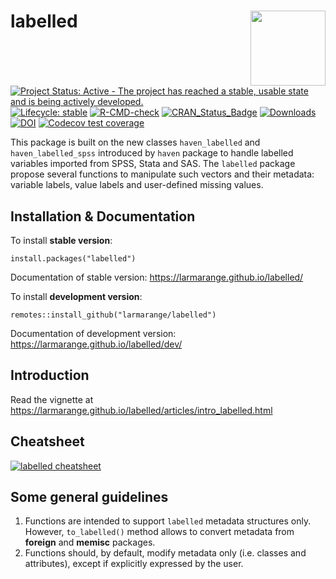 # labelled <img src="man/figures/labelled.png" align="right" width="120" />

<!-- badges: start -->

[![Project Status: Active - The project has reached a stable, usable
state and is being actively
developed.](https://www.repostatus.org/badges/0.1.0/active.svg)](https://www.repostatus.org/#active)
[![Lifecycle:
stable](https://img.shields.io/badge/lifecycle-stable-brightgreen.svg)](https://lifecycle.r-lib.org/articles/stages.html#stable)
[![R-CMD-check](https://github.com/larmarange/labelled/actions/workflows/R-CMD-check.yaml/badge.svg)](https://github.com/larmarange/labelled/actions/workflows/R-CMD-check.yaml)
[![CRAN\_Status\_Badge](https://www.r-pkg.org/badges/version/labelled)](https://cran.r-project.org/package=labelled)
[![Downloads](https://cranlogs.r-pkg.org/badges/labelled)](https://cran.r-project.org/package=labelled)
[![DOI](https://www.zenodo.org/badge/38772078.svg)](https://zenodo.org/badge/latestdoi/38772078)
[![Codecov test coverage](https://codecov.io/gh/larmarange/labelled/graph/badge.svg)](https://app.codecov.io/gh/larmarange/labelled)
<!-- [![Rdoc](https://www.rdocumentation.org/badges/version/labelled)](https://www.rdocumentation.org/packages/labelled) -->
<!-- badges: end -->

This package is built on the new classes `haven_labelled` and
`haven_labelled_spss` introduced by `haven` package to handle labelled
variables imported from SPSS, Stata and SAS. The `labelled` package
propose several functions to manipulate such vectors and their metadata:
variable labels, value labels and user-defined missing values.

## Installation & Documentation

To install **stable version**:

```
install.packages("labelled")
```

Documentation of stable version: <https://larmarange.github.io/labelled/>

To install **development version**:

```
remotes::install_github("larmarange/labelled")
```

Documentation of development version: <https://larmarange.github.io/labelled/dev/>

## Introduction

Read the vignette at
<https://larmarange.github.io/labelled/articles/intro_labelled.html>

## Cheatsheet

[![labelled
cheatsheet](https://github.com/larmarange/labelled/raw/main/cheatsheet/labelled_cheatsheet.png)](https://github.com/larmarange/labelled/raw/main/cheatsheet/labelled_cheatsheet.pdf)

## Some general guidelines

1.  Functions are intended to support `labelled` metadata structures
    only. However, `to_labelled()` method allows to convert metadata
    from **foreign** and **memisc** packages.
2.  Functions should, by default, modify metadata only (i.e. classes and
    attributes), except if explicitly expressed by the user.
